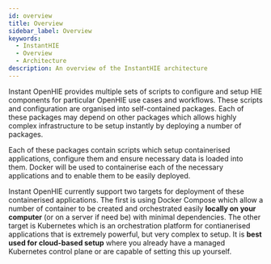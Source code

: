 ```yaml
---
id: overview
title: Overview
sidebar_label: Overview
keywords:
  - InstantHIE
  - Overview
  - Architecture
description: An overview of the InstantHIE architecture
---
```


Instant OpenHIE provides multiple sets of scripts to configure and setup HIE components for particular OpenHIE use cases and workflows. These scripts and configuration are organised into self-contained packages. Each of these packages may depend on other packages which allows highly complex infrastructure to be setup instantly by deploying a number of packages.

Each of these packages contain scripts which setup containerised applications, configure them and ensure necessary data is loaded into them. Docker will be used to containerise each of the necessary applications and to enable them to be easily deployed.

Instant OpenHIE currently support two targets for deployment of these containerised applications. The first is using Docker Compose which allow a number of container to be created and orchestrated easily **locally on your computer** (or on a server if need be) with minimal dependencies. The other target is Kubernetes which is an orchestration platform for contianerised applications that is extremely powerful, but very complex to setup. It is **best used for cloud-based setup** where you already have a managed Kubernetes control plane or are capable of setting this up yourself.
